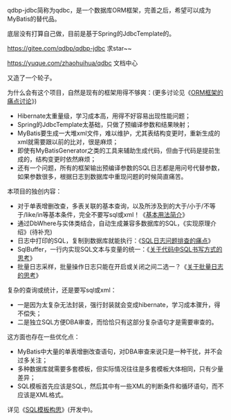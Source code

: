 qdbp-jdbc简称为qdbc，是一个数据库ORM框架，完善之后，希望可以成为MyBatis的替代品。

底层没有打算自己做，目前是基于Spring的JdbcTemplate的。

https://gitee.com/qdbp/qdbp-jdbc 求star~~

https://yuque.com/zhaohuihua/qdbc 文档中心


又造了一个轮子。

为什么会有这个项目，自然是现有的框架用得不够爽：(更多讨论见《[ORM框架的痛点讨论](https://yuque.com/zhaohuihua/qdbc/gebddu)》)
* Hibernate太重量级，学习成本高，用得不好容易出现性能问题；
* Spring的JdbcTemplate太基础，只做了预编译参数和结果映射；
* MyBatis要生成一大堆xml文件，难以维护，尤其表结构变更时，重新生成的xml就需要跟以前的比对，很是麻烦；
* 即使有MyBatisGenerator之类的工具来辅助生成代码，但由于代码是提前生成的，结构变更时依然麻烦；
* 还有一个问题，所有的框架输出预编译参数的SQL日志都是用问号代替参数，
如果参数很多，根据日志到数据库中重现问题的时候简直痛苦。

本项目的独创内容：
* 对于单表增删改查，多表关联的基本查询，以及所涉及到的大于/小于/不等于/like/in等基本条件，完全不要写sql或xml！《[基本用法简介](https://yuque.com/zhaohuihua/qdbc/vfkzgg)》
* 通过DbWhere与实体类结合，自动生成兼容多数据库的SQL，《实现原理介绍》(待补充)
* 日志中打印的SQL，复制到数据库就能执行：《[SQL日志问题排查的痛点](https://yuque.com/zhaohuihua/qdbc/cwk1uf)》
* SqlBuffer，一行内实现SQL文本与变量的统一：《[关于代码中SQL书写方式的思考](https://yuque.com/zhaohuihua/qdbc/bt2ryu)》
* 批量日志采样，批量操作日志只能在开启或关闭之间二选一？《[关于批量日志的思考](https://yuque.com/zhaohuihua/qdbc/kgo239)》

复杂的查询或统计，还是要写sql或xml：
* 一是因为太复杂无法封装，强行封装就会变成hibernate，学习成本骤升，得不偿失；
* 二是独立SQL方便DBA审查，而恰恰只有这部分复杂语句才是需要审查的。

这方面也存在一些优化点：
* MyBatis中大量的单表增删改查语句，对DBA审查来说只是一种干扰，并不会过多关注；
* 多种数据库就需要多套模板，但实际情况往往是多套模板大体相同，只有少量差异；
* SQL模板首先应该是SQL，然后其中有一些XML的判断条件和循环语句，而不应该是XML格式。

详见《[SQL模板构思](https://yuque.com/zhaohuihua/qdbc/bvk5gy)》(开发中)。
